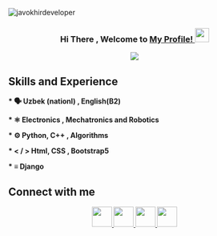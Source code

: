 <p align="left"> <img src="https://komarev.com/ghpvc/?username=javokhirdeveloper&label=Profile%20views&color=0e75b6&style=flat" alt="javokhirdeveloper" /> </p>

 
<h3 align="center">
 Hi There , Welcome to <a href="https://javo.uz/" target="_blank" > My Profile! </a>
<img src="https://media.giphy.com/media/hvRJCLFzcasrR4ia7z/giphy.gif" width="28">
</h3>

<p align="center">
  <a href="https://github.com/javokhirdeveloper/readmeda-typing-svg"><img src="https://readme-typing-svg.herokuapp.com?color=%23318CF7&size=22&width=280&height=90&lines=I+am+Javohir+Rashidov&)](https://git.io/typing-svg")></a>
</p>

<h2>Skills and Experience</h2>
<p><strong>   * 🗣️ Uzbek (nationl) , English(B2) </strong></p>
<p><strong>   *  ⚛ Electronics , Mechatronics and Robotics  </strong></p>
<p><strong>   * ⚙️ Python, C++ , Algorithms </p>
<p><strong>   *  < / > Html, CSS , Bootstrap5 </p>
<p><strong>   *  ≡  Django  </p>



<!-- <p>   * 📱 💻 React </p> -->

<h2>Connect with me</h2>
<p align="center">
  <a href="https://t.me/Javohir_R_04">
    <img src="http://www.vectorico.com/wp-content/uploads/2019/02/Telegram-Icon-300x300.png" height=40>
  </a>
   <a href="https://www.instagram.com/@javohir__r_">
    <img src="https://upload.wikimedia.org/wikipedia/commons/thumb/5/58/Instagram-Icon.png/800px-Instagram-Icon.png" height=40>
  </a>
  <a href="https://www.facebook.com/javohir.rashidov.338">
    <img src="https://upload.wikimedia.org/wikipedia/commons/thumb/b/b8/2021_Facebook_icon.svg/2048px-2021_Facebook_icon.svg.png" height=40>
  </a>
   <a href="https://www.linkedin.com/in/javohir-rashidov-b53a7227b/">
    <img src="https://cdn.icon-icons.com/icons2/2428/PNG/512/linkedin_black_logo_icon_147114.png" height=40>
  </a>




